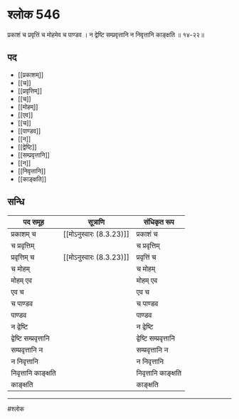 # श्लोक 546

प्रकाशं च प्रवृत्तिं च मोहमेव च पाण्डव ।
न द्वेष्टि सम्प्रवृत्तानि न निवृत्तानि काङ्क्षति ॥ १४-२२॥


## पद 

- [[प्रकाशम्]]
- [[च]]
- [[प्रवृत्तिम्]]
- [[च]]
- [[मोहम्]]
- [[एव]]
- [[च]]
- [[पाण्डव]]
- [[न]]
- [[द्वेष्टि]]
- [[सम्प्रवृत्तानि]]
- [[न]]
- [[निवृत्तानि]]
- [[काङ्क्षति]]

## सन्धि

| पद समूह | सूत्राणि | संधिकृत रूप |
| ----- | ----- | ----- |
| प्रकाशम् च |  [[मोऽनुस्वारः (8.3.23)]] | प्रकाशं च |
| च प्रवृत्तिम् |  | च प्रवृत्तिम् |
| प्रवृत्तिम् च |  [[मोऽनुस्वारः (8.3.23)]] | प्रवृत्तिं च |
| च मोहम् |  | च मोहम् |
| मोहम् एव |  | मोहम् एव |
| एव च |  | एव च |
| च पाण्डव |  | च पाण्डव |
| पाण्डव |  | पाण्डव |
| न द्वेष्टि |  | न द्वेष्टि |
| द्वेष्टि सम्प्रवृत्तानि |  | द्वेष्टि सम्प्रवृत्तानि |
| सम्प्रवृत्तानि न |  | सम्प्रवृत्तानि न |
| न निवृत्तानि |  | न निवृत्तानि |
| निवृत्तानि काङ्क्षति |  | निवृत्तानि काङ्क्षति |
| काङ्क्षति |  | काङ्क्षति |


---

#श्लोक